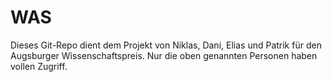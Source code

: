 # WAS
Dieses Git-Repo dient dem Projekt von Niklas, Dani, Elias und Patrik für den Augsburger Wissenschaftspreis.
Nur die oben genannten Personen haben vollen Zugriff.

